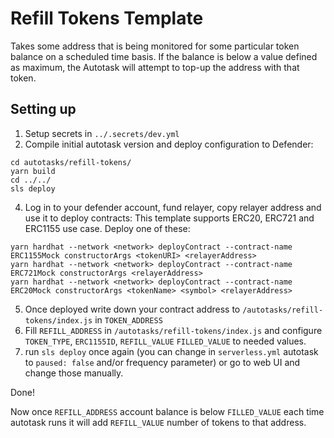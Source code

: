 # Refill Tokens Template

Takes some address that is being monitored for some particular token balance on a scheduled time basis. If the balance is below a value defined as maximum, the Autotask will attempt to top-up the address with that token.

## Setting up
1. Setup secrets in `../.secrets/dev.yml`
2. Compile initial autotask version and deploy configuration to Defender:
```
cd autotasks/refill-tokens/
yarn build
cd ../../
sls deploy
```
4. Log in to your defender account, fund relayer, copy relayer address and use it to deploy contracts:
This template supports ERC20, ERC721 and ERC1155 use case. Deploy one of these:
```
yarn hardhat --network <network> deployContract --contract-name ERC1155Mock constructorArgs <tokenURI> <relayerAddress>
yarn hardhat --network <network> deployContract --contract-name ERC721Mock constructorArgs <relayerAddress>
yarn hardhat --network <network> deployContract --contract-name ERC20Mock constructorArgs <tokenName> <symbol> <relayerAddress>
```
5. Once deployed write down your contract address to `/autotasks/refill-tokens/index.js` in `TOKEN_ADDRESS`
6. Fill `REFILL_ADDRESS` in `/autotasks/refill-tokens/index.js` and configure `TOKEN_TYPE`, `ERC1155ID`, `REFILL_VALUE` `FILLED_VALUE` to needed values. 
10. run `sls deploy` once again (you can change in `serverless.yml` autotask to `paused: false` and/or frequency parameter) or go to web UI and change those manually. 

Done! 

Now once `REFILL_ADDRESS` account balance is below `FILLED_VALUE` each time autotask runs it will add `REFILL_VALUE` number of tokens to that address. 

